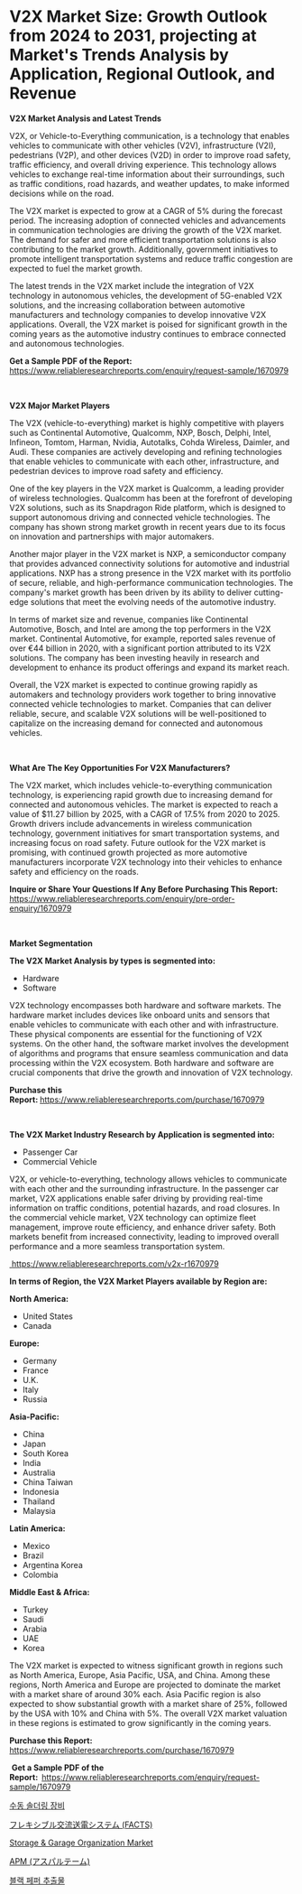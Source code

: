 <p><h1>V2X Market Size: Growth Outlook from 2024 to 2031, projecting at Market's Trends Analysis by Application, Regional Outlook, and Revenue</h1></p><p><strong>V2X Market Analysis and Latest Trends</strong></p>
<p><p>V2X, or Vehicle-to-Everything communication, is a technology that enables vehicles to communicate with other vehicles (V2V), infrastructure (V2I), pedestrians (V2P), and other devices (V2D) in order to improve road safety, traffic efficiency, and overall driving experience. This technology allows vehicles to exchange real-time information about their surroundings, such as traffic conditions, road hazards, and weather updates, to make informed decisions while on the road.</p><p>The V2X market is expected to grow at a CAGR of 5% during the forecast period. The increasing adoption of connected vehicles and advancements in communication technologies are driving the growth of the V2X market. The demand for safer and more efficient transportation solutions is also contributing to the market growth. Additionally, government initiatives to promote intelligent transportation systems and reduce traffic congestion are expected to fuel the market growth.</p><p>The latest trends in the V2X market include the integration of V2X technology in autonomous vehicles, the development of 5G-enabled V2X solutions, and the increasing collaboration between automotive manufacturers and technology companies to develop innovative V2X applications. Overall, the V2X market is poised for significant growth in the coming years as the automotive industry continues to embrace connected and autonomous technologies.</p></p>
<p><strong>Get a Sample PDF of the Report:&nbsp;</strong> <a href="https://www.reliableresearchreports.com/enquiry/request-sample/1670979">https://www.reliableresearchreports.com/enquiry/request-sample/1670979</a></p>
<p>&nbsp;</p>
<p><strong>V2X Major Market Players</strong></p>
<p><p>The V2X (vehicle-to-everything) market is highly competitive with players such as Continental Automotive, Qualcomm, NXP, Bosch, Delphi, Intel, Infineon, Tomtom, Harman, Nvidia, Autotalks, Cohda Wireless, Daimler, and Audi. These companies are actively developing and refining technologies that enable vehicles to communicate with each other, infrastructure, and pedestrian devices to improve road safety and efficiency.</p><p>One of the key players in the V2X market is Qualcomm, a leading provider of wireless technologies. Qualcomm has been at the forefront of developing V2X solutions, such as its Snapdragon Ride platform, which is designed to support autonomous driving and connected vehicle technologies. The company has shown strong market growth in recent years due to its focus on innovation and partnerships with major automakers.</p><p>Another major player in the V2X market is NXP, a semiconductor company that provides advanced connectivity solutions for automotive and industrial applications. NXP has a strong presence in the V2X market with its portfolio of secure, reliable, and high-performance communication technologies. The company's market growth has been driven by its ability to deliver cutting-edge solutions that meet the evolving needs of the automotive industry.</p><p>In terms of market size and revenue, companies like Continental Automotive, Bosch, and Intel are among the top performers in the V2X market. Continental Automotive, for example, reported sales revenue of over €44 billion in 2020, with a significant portion attributed to its V2X solutions. The company has been investing heavily in research and development to enhance its product offerings and expand its market reach.</p><p>Overall, the V2X market is expected to continue growing rapidly as automakers and technology providers work together to bring innovative connected vehicle technologies to market. Companies that can deliver reliable, secure, and scalable V2X solutions will be well-positioned to capitalize on the increasing demand for connected and autonomous vehicles.</p></p>
<p>&nbsp;</p>
<p><strong>What Are The Key Opportunities For V2X Manufacturers?</strong></p>
<p><p>The V2X market, which includes vehicle-to-everything communication technology, is experiencing rapid growth due to increasing demand for connected and autonomous vehicles. The market is expected to reach a value of $11.27 billion by 2025, with a CAGR of 17.5% from 2020 to 2025. Growth drivers include advancements in wireless communication technology, government initiatives for smart transportation systems, and increasing focus on road safety. Future outlook for the V2X market is promising, with continued growth projected as more automotive manufacturers incorporate V2X technology into their vehicles to enhance safety and efficiency on the roads.</p></p>
<p><strong>Inquire or Share Your Questions If Any Before Purchasing This Report:</strong> <a href="https://www.reliableresearchreports.com/enquiry/pre-order-enquiry/1670979">https://www.reliableresearchreports.com/enquiry/pre-order-enquiry/1670979</a></p>
<p>&nbsp;</p>
<p><strong>Market Segmentation</strong></p>
<p><strong>The V2X Market Analysis by types is segmented into:</strong></p>
<p><ul><li>Hardware</li><li>Software</li></ul></p>
<p><p>V2X technology encompasses both hardware and software markets. The hardware market includes devices like onboard units and sensors that enable vehicles to communicate with each other and with infrastructure. These physical components are essential for the functioning of V2X systems. On the other hand, the software market involves the development of algorithms and programs that ensure seamless communication and data processing within the V2X ecosystem. Both hardware and software are crucial components that drive the growth and innovation of V2X technology.</p></p>
<p><strong>Purchase this Report:&nbsp;</strong><a href="https://www.reliableresearchreports.com/purchase/1670979">https://www.reliableresearchreports.com/purchase/1670979</a></p>
<p>&nbsp;</p>
<p><strong>The V2X Market Industry Research by Application is segmented into:</strong></p>
<p><ul><li>Passenger Car</li><li>Commercial Vehicle</li></ul></p>
<p><p>V2X, or vehicle-to-everything, technology allows vehicles to communicate with each other and the surrounding infrastructure. In the passenger car market, V2X applications enable safer driving by providing real-time information on traffic conditions, potential hazards, and road closures. In the commercial vehicle market, V2X technology can optimize fleet management, improve route efficiency, and enhance driver safety. Both markets benefit from increased connectivity, leading to improved overall performance and a more seamless transportation system.</p></p>
<p><a href="https://www.reliableresearchreports.com/v2x-r1670979">&nbsp;https://www.reliableresearchreports.com/v2x-r1670979</a></p>
<p><strong>In terms of Region, the V2X Market Players available by Region are:</strong></p>
<p>
    <p> <strong> North America: </strong>
        <ul>
            <li>United States</li>
            <li>Canada</li>
        </ul>
        </p> 
    <p> <strong> Europe: </strong>
        <ul>
            <li>Germany</li>
            <li>France</li>
            <li>U.K.</li>
            <li>Italy</li>
            <li>Russia</li>
        </ul>
        </p> 
    <p> <strong> Asia-Pacific: </strong>
        <ul>
            <li>China</li>
            <li>Japan</li>
            <li>South Korea</li>
            <li>India</li>
            <li>Australia</li>
            <li>China Taiwan</li>
            <li>Indonesia</li>
            <li>Thailand</li>
            <li>Malaysia</li>
        </ul>
        </p> 
    <p> <strong> Latin America: </strong>
        <ul>
            <li>Mexico</li>
            <li>Brazil</li>
            <li>Argentina Korea</li>
            <li>Colombia</li>
        </ul>
        </p> 
    <p> <strong> Middle East & Africa: </strong>
        <ul>
            <li>Turkey</li>
            <li>Saudi</li>
            <li>Arabia</li>
            <li>UAE</li>
            <li>Korea</li>
        </ul>
    </p>
    </p>
<p><p>The V2X market is expected to witness significant growth in regions such as North America, Europe, Asia Pacific, USA, and China. Among these regions, North America and Europe are projected to dominate the market with a market share of around 30% each. Asia Pacific region is also expected to show substantial growth with a market share of 25%, followed by the USA with 10% and China with 5%. The overall V2X market valuation in these regions is estimated to grow significantly in the coming years.</p></p>
<p><strong>Purchase this Report: </strong><a href="https://www.reliableresearchreports.com/purchase/1670979">https://www.reliableresearchreports.com/purchase/1670979</a></p>
<p>&nbsp;<strong>Get a Sample PDF of the Report:&nbsp;&nbsp;</strong><a href="https://www.reliableresearchreports.com/enquiry/request-sample/1670979">https://www.reliableresearchreports.com/enquiry/request-sample/1670979</a></p>
<p><strong></strong></p>
<p><p><a href="https://github.com/bvubpqd5241630/Market-Research-Report-List-2/blob/main/6899559112729.md">수동 솔더링 장비</a></p><p><a href="https://github.com/Sophiaard2003/Market-Research-Report-List-2/blob/main/8487278120700.md">フレキシブル交流送電システム (FACTS)</a></p><p><a href="https://github.com/DarrenSipes1990/Market-Research-Report-List-1/blob/main/storage-garage-organization-market.md">Storage & Garage Organization Market</a></p><p><a href="https://github.com/deonnorth8/Market-Research-Report-List-1/blob/main/2908424120702.md">APM (アスパルテーム)</a></p><p><a href="https://github.com/ThomasElmes2022/Market-Research-Report-List-1/blob/main/3571447112728.md">블랙 페퍼 추출물</a></p></p>